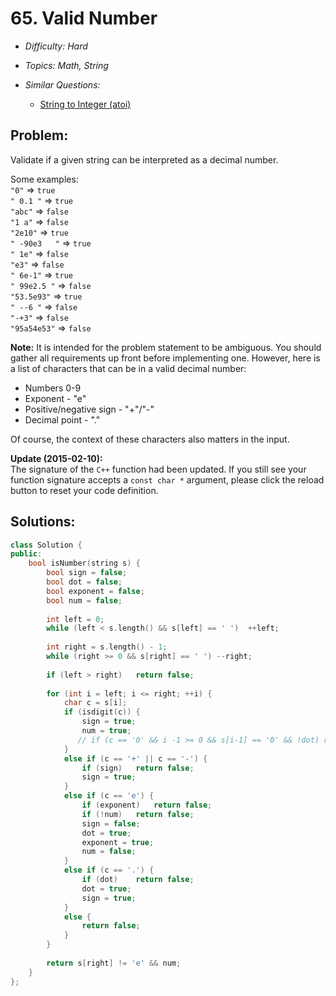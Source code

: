 # 65. Valid Number

* *Difficulty: Hard*

* *Topics: Math, String*

* *Similar Questions:*

  * [String to Integer (atoi)](string-to-integer-atoi.md)

## Problem:

<p>Validate if a given string can be interpreted as&nbsp;a decimal number.</p>

<p>Some examples:<br />
<code>&quot;0&quot;</code> =&gt; <code>true</code><br />
<code>&quot; 0.1 &quot;</code> =&gt; <code>true</code><br />
<code>&quot;abc&quot;</code> =&gt; <code>false</code><br />
<code>&quot;1 a&quot;</code> =&gt; <code>false</code><br />
<code>&quot;2e10&quot;</code> =&gt; <code>true</code><br />
<code>&quot; -90e3&nbsp; &nbsp;&quot;</code> =&gt; <code>true</code><br />
<code>&quot; 1e&quot;</code> =&gt; <code>false</code><br />
<code>&quot;e3&quot;</code> =&gt; <code>false</code><br />
<code>&quot; 6e-1&quot;</code> =&gt; <code>true</code><br />
<code>&quot; 99e2.5&nbsp;&quot;</code> =&gt; <code>false</code><br />
<code>&quot;53.5e93&quot;</code> =&gt; <code>true</code><br />
<code>&quot; --6 &quot;</code> =&gt; <code>false</code><br />
<code>&quot;-+3&quot;</code> =&gt; <code>false</code><br />
<code>&quot;95a54e53&quot;</code> =&gt; <code>false</code></p>

<p><strong>Note:</strong> It is intended for the problem statement to be ambiguous. You should gather all requirements up front before implementing one. However, here is a list of characters that can be in a valid decimal number:</p>

<ul>
	<li>Numbers 0-9</li>
	<li>Exponent - &quot;e&quot;</li>
	<li>Positive/negative sign - &quot;+&quot;/&quot;-&quot;</li>
	<li>Decimal point - &quot;.&quot;</li>
</ul>

<p>Of course, the context of these characters also matters in the input.</p>

<p><strong>Update (2015-02-10):</strong><br />
The signature of the <code>C++</code> function had been updated. If you still see your function signature accepts a <code>const char *</code> argument, please click the reload button to reset your code definition.</p>

## Solutions:

```c++
class Solution {
public:
    bool isNumber(string s) {
        bool sign = false;
        bool dot = false;
        bool exponent = false;
        bool num = false;
        
        int left = 0;
        while (left < s.length() && s[left] == ' ')  ++left;
        
        int right = s.length() - 1;
        while (right >= 0 && s[right] == ' ') --right;
        
        if (left > right)   return false;
        
        for (int i = left; i <= right; ++i) {
            char c = s[i];
            if (isdigit(c)) {
                sign = true;
                num = true;
               // if (c == '0' && i -1 >= 0 && s[i-1] == '0' && !dot) return false;
            }            
            else if (c == '+' || c == '-') {
                if (sign)   return false;
                sign = true;
            }            
            else if (c == 'e') {
                if (exponent)   return false;
                if (!num)   return false;
                sign = false;
                dot = true;
                exponent = true;
                num = false;
            }  
            else if (c == '.') {
                if (dot)    return false;
                dot = true;
                sign = true;
            }
            else {
                return false;
            }
        }
        
        return s[right] != 'e' && num;
    }
};
```
